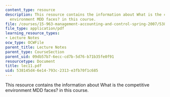 ```yaml
---
content_type: resource
description: This resource contains the information about What is the competitive
  environment MDD faces? in this course.
file: /courses/15-963-management-accounting-and-control-spring-2007/538145d46e14793c2313e3fb70f1c685_lec11.pdf
file_type: application/pdf
learning_resource_types:
- Lecture Notes
ocw_type: OCWFile
parent_title: Lecture Notes
parent_type: CourseSection
parent_uid: 09db57b7-6ecc-cd7b-5d76-b71b35fe0f91
resourcetype: Document
title: lec11.pdf
uid: 538145d4-6e14-793c-2313-e3fb70f1c685
---
```

This resource contains the information about What is the competitive environment MDD faces? in this course.

